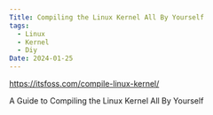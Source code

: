 ```yaml
---
Title: Compiling the Linux Kernel All By Yourself
tags:
  - Linux
  - Kernel
  - Diy
Date: 2024-01-25
---
```

https://itsfoss.com/compile-linux-kernel/

A Guide to Compiling the Linux Kernel All By Yourself